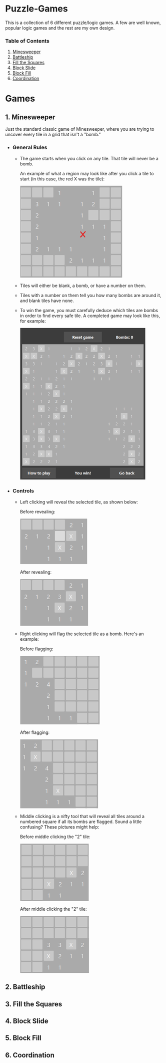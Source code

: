 # Puzzle-Games
This is a collection of 6 different puzzle/logic games. A few are well known, popular logic games and the rest are my own design. 
### Table of Contents
1. [Minesweeper](#minesweeper)
2. [Battleship](#battleship)
3. [Fill the Squares](#fillTheSquares)
4. [Block Slide](#blockSlide)
5. [Block Fill](#blockFill)
6. [Coordination](#coordination)

# Games
## 1. Minesweeper <a name="minesweeper"/>
  Just the standard classic game of Minesweeper, where you are trying to uncover every tile in a grid that isn't a "bomb."
  - ### General Rules
    - The game starts when you click on any tile. That tile will never be a bomb.
      
      An example of what a region may look like after you click a tile to start (in this case, the red X was the tile):
      
      ![](/Pictures/minesweeperStartExample.png)
      
    - Tiles will either be blank, a bomb, or have a number on them.
    - Tiles with a number on them tell you how many bombs are around it, and blank tiles have none.
    - To win the game, you must carefully deduce which tiles are bombs in order to find every safe tile. A completed game may look like this, for example:
    
      <img src="/Pictures/minesweeperWinExample.png" width="400">
    
  - ### Controls
    - Left clicking will reveal the selected tile, as shown below: 

      Before revealing: 
      
      ![](/Pictures/minesweeperRevealBefore.png)
      
      After revealing: 
      
      ![](/Pictures/minesweeperRevealAfter.png)
       
    - Right clicking will flag the selected tile as a bomb. Here's an example:

      Before flagging:
      
       ![](/Pictures/minesweeperFlagBefore.png)
      
      After flagging:
      
        ![](/Pictures/minesweeperFlagAfter.png)
        
    - Middle clicking is a nifty tool that will reveal all tiles around a numbered square if all its bombs are flagged. Sound a little confusing? These pictures might help:

       Before middle clicking the "2" tile:
      
       ![](/Pictures/minesweeperShiftClickBefore.png)
      
       After middle clicking the "2" tile:

       ![](/Pictures/minesweeperShiftClickAfter.png)

## 2. Battleship <a name="battleship"/>
## 3. Fill the Squares <a name="fillTheSquares"/>
## 4. Block Slide <a name="blockSlide"/>
## 5. Block Fill <a name="blockFill"/>
## 6. Coordination <a name="coordination"/>
